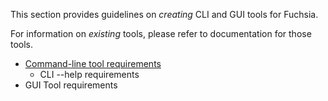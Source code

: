 This section provides guidelines on *creating* CLI and GUI tools for
Fuchsia.

For information on *existing* tools, please refer to documentation for those
tools.

- [Command-line tool requirements](cli.md)
    - CLI --help requirements
- GUI Tool requirements